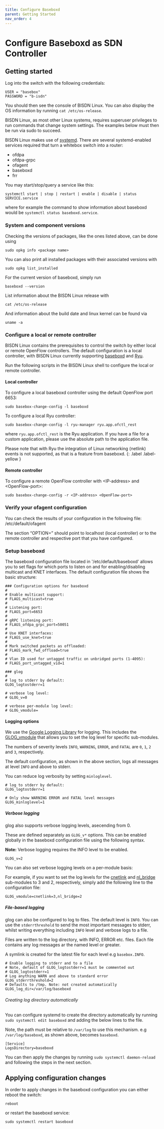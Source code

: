 ```yaml
---
title: Configure Baseboxd
parent: Getting Started
nav_order: 4
---
```


# Configure Baseboxd as SDN Controller

## Getting started

Log into the switch with the following credentials:

```
USER = "basebox"
PASSWORD = "b-isdn"
```

You should then see the console of BISDN Linux. You can also display the OS information by running `cat /etc/os-release`.

BISDN Linux, as most other Linux systems, requires superuser privileges to run commands that change system settings. The examples below must then be run via sudo to succeed.

BISDN Linux makes use of [systemd](https://github.com/systemd/systemd). There are several systemd-enabled services required that turn a whitebox switch into a router:

* ofdpa
* ofdpa-grpc
* ofagent
* baseboxd
* frr

You may start/stop/query a service like this:

```
systemctl start | stop | restart | enable | disable | status SERVICE.service
```

where for example the command to show information about baseboxd would be `systemctl status baseboxd.service`.

### System and component versions

Checking the versions of packages, like the ones listed above, can be done using

```
sudo opkg info <package name>
```

You can also print all installed packages with their associated versions with
```
sudo opkg list_installed
```

For the current version of baseboxd, simply run
```
baseboxd --version
```

List information about the BISDN Linux release with
```
cat /etc/os-release
```

And information about the build date and linux kernel can be found via
```
uname -a
```

### Configure a local or remote controller

BISDN Linux contains the prerequisites to control the switch by either local or remote OpenFlow controllers. The default configuration is a local controller, with BISDN Linux currently supporting [baseboxd](https://github.com/bisdn/basebox) and [Ryu](https://osrg.github.io/ryu-book/en/html/index.html).

Run the following scripts in the BISDN Linux shell to configure the local or remote controller.

#### Local controller

To configure a local baseboxd controller using the default OpenFlow port 6653:

```
sudo basebox-change-config -l baseboxd
```

To configure a local Ryu controller:

```
sudo basebox-change-config -l ryu-manager ryu.app.ofctl_rest
```
where `ryu.app.ofctl_rest` is the Ryu application. If you have a file for a custom application, please use the absolute path to the application file.

Please note that with Ryu the integration of Linux networking (netlink) events is not supported, as that is a feature from baseboxd.
{: .label .label-yellow }

#### Remote controller

To configure a remote OpenFlow controller with \<IP-address\> and \<OpenFlow-port\>:

```
sudo basebox-change-config -r <IP-address> <OpenFlow-port>
```

### Verify your ofagent configuration

You can check the results of your configuration in the following file: /etc/default/ofagent

The section “OPTION=” should point to localhost (local controller) or to the remote controller and respective port that you have configured.

### Setup baseboxd

The baseboxd configuration file located in '/etc/default/baseboxd' allows you to set flags for which ports to listen on and for enabling/disabling multicast and KNET interfaces. The default configuration file shows the basic structure:

```
### Configuration options for baseboxd
#
# Enable multicast support:
# FLAGS_multicast=true
#
# Listening port:
# FLAGS_port=6653
#
# gRPC listening port:
# FLAGS_ofdpa_grpc_port=50051
#
# Use KNET interfaces:
# FLAGS_use_knet=true
#
# Mark switched packets as offloaded:
# FLAGS_mark_fwd_offload=true
#
# Vlan ID used for untagged traffic on unbridged ports (1-4095):
# FLAGS_port_untagged_vid=1

### glog
#
# log to stderr by default:
GLOG_logtostderr=1

# verbose log level:
# GLOG_v=0

# verbose per-module log level:
# GLOG_vmodule=
```

#### Logging options

We use the [Google Logging Library](https://hpc.nih.gov/development/glog.html) for logging. This includes the [GLOG_vmodule](https://hpc.nih.gov/development/glog.html#verbose) that allows you to set the log level for specific sub-modules.

The numbers of severity levels `INFO`, `WARNING`, `ERROR`, and `FATAL`
are `0`, `1`, `2` and `3`, respectively.

The default configuration, as shown in the above section, logs all messages
at level `INFO` and above to stderr.

You can reduce log verbosity by setting `minloglevel`.

```
# log to stderr by default:
GLOG_logtostderr=1

# Only show WARNING ERROR and FATAL level messages
GLOG_minloglevel=1 
```

##### Verbose logging

glog also supports verbose logging levels, asecending from 0.

These are defined separately as `GLOG_v*` options. This can be enabled globally
in the baseboxd configuration file using the following syntax.

**Note:** Verbose logging requires the INFO level to be enabled.

```
GLOG_v=2
```

You can also set verbose logging levels on a per-module basis:

For example, if you want to set the log levels for the [cnetlink](https://github.com/bisdn/basebox/blob/master/src/netlink/cnetlink.h) and [nl_bridge](https://github.com/bisdn/basebox/blob/master/src/netlink/nl_bridge.h) sub-modules to 3 and 2, respectively, simply add the following line to the configuration file:

```
GLOG_vmodule=cnetlink=3,nl_bridge=2
```

##### File-based logging

glog can also be configured to log to files.
The default level is `INFO`. You can use the `stderrthreshold` to send the most
important messages to stderr, whilst writing everything including
`INFO` level and verbose logs to a file.

Files are written to the log directory, with INFO, ERROR etc. files.
Each file contains any log messages ar the named level or greater.

A symlink is created for the latest file for each level e.g `basebox.INFO`.

```
# Enable logging to stderr and to a file
# Note, default of GLOG_logtostderr=1 must be commented out
# GLOG_logtostderr=1
# Log anything WARN and above to standard error
GLOG_stderrthreshold=2
# Defaults to /tmp. Note: not created automatically
GLOG_log_dir=/var/log/baseboxd
```

###### Creating log directory automatically

You can configure systemd to create the directory automatically by running
`sudo systemctl edit baseboxd` and adding the below lines to the file.

Note, the path must be relative to `/var/log` to use this mechanism.
e.g `/var/log/baseboxd`, as shown above, becomes `baseboxd`.

```
[Service]
LogsDirectory=baseboxd
```

You can then apply the changes by running `sudo systemctl daemon-reload` and
following the steps in the next section.

## Applying configuration changes

In order to apply changes in the baseboxd configuration you can either reboot the switch:

```
reboot
```

or restart the baseboxd service:
```
sudo systemctl restart baseboxd
```
